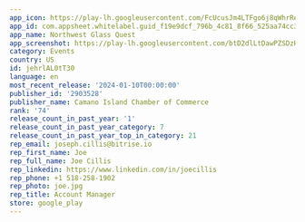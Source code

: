 ```yaml
---
app_icon: https://play-lh.googleusercontent.com/FcUcusJm4LTFgo6j8qWhrReQKExDeUno2AcmBBfRLpWqJ2z5eUGn5rOYkU4fOqs0MA
app_id: com.appsheet.whitelabel.guid_f19e9dcf_796b_4c81_8f66_525aa74cc3a3
app_name: Northwest Glass Quest
app_screenshot: https://play-lh.googleusercontent.com/btD2dlLtDawPZSDzHkmpKtgna4GzZ8thHBgmSf6Laj8-kJmMByBxlj8k3Jd4HdQWHQ
category: Events
country: US
id: jehrlAL0tT30
language: en
most_recent_release: '2024-01-10T00:00:00'
publisher_id: '2903528'
publisher_name: Camano Island Chamber of Commerce
rank: '74'
release_count_in_past_year: '1'
release_count_in_past_year_category: 7
release_count_in_past_year_top_in_category: 21
rep_email: joseph.cillis@bitrise.io
rep_first_name: Joe
rep_full_name: Joe Cillis
rep_linkedin: https://www.linkedin.com/in/joecillis
rep_phone: +1 518-258-1902
rep_photo: joe.jpg
rep_title: Account Manager
store: google_play
---
```

